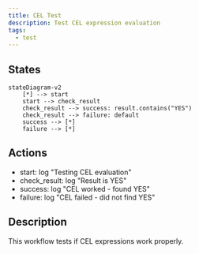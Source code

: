 ```yaml
---
title: CEL Test
description: Test CEL expression evaluation
tags:
  - test
---
```


## States

```mermaid
stateDiagram-v2
    [*] --> start
    start --> check_result
    check_result --> success: result.contains("YES")
    check_result --> failure: default
    success --> [*]
    failure --> [*]
```

## Actions

- start: log "Testing CEL evaluation"
- check_result: log "Result is YES"
- success: log "CEL worked - found YES"
- failure: log "CEL failed - did not find YES"

## Description

This workflow tests if CEL expressions work properly.